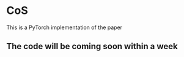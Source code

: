 # CoS
This is a PyTorch implementation of the paper


## The code will be coming soon within a week
